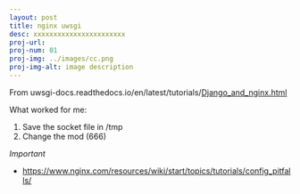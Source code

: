 ```yaml
---
layout: post
title: nginx uwsgi
desc: xxxxxxxxxxxxxxxxxxxxxxx
proj-url:
proj-num: 01
proj-img: ../images/cc.png
proj-img-alt: image description
---
```


From uwsgi-docs.readthedocs.io/en/latest/tutorials/[Django_and_nginx.html](http://uwsgi-docs.readthedocs.io/en/latest/tutorials/Django_and_nginx.html)

What worked for me:

   1. Save the socket file in /tmp
   2. Change the mod (666)

*Important*

- https://www.nginx.com/resources/wiki/start/topics/tutorials/config_pitfalls/
